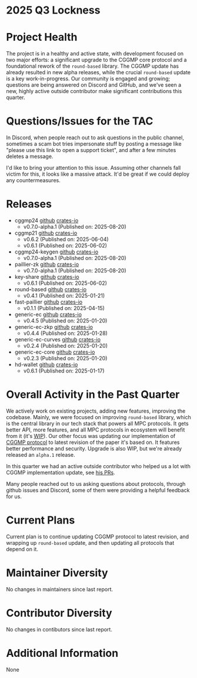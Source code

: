 [//]: # (SPDX-License-Identifier: CC-BY-4.0)

# 2025 Q3 Lockness

# Project Health

The project is in a healthy and active state, with development focused on two major efforts: a significant upgrade to the CGGMP core protocol and a foundational rework of the `round-based` library. The CGGMP update has already resulted in new alpha releases, while the crucial `round-based` update is a key work-in-progress. Our community is engaged and growing; questions are being answered on Discord and GitHub, and we've seen a new, highly active outside contributor make significant contributions this quarter.

# Questions/Issues for the TAC

In Discord, when people reach out to ask questions in the public channel, sometimes a scam bot tries impersonate stuff by posting a message like "please use this link to open a support ticket", and after a few minutes deletes a message. 

I'd like to bring your attention to this issue. Assuming other channels fall victim for this, it looks like a massive attack. It'd be great if we could deploy any countermeasures.

# Releases

* cggmp24 [github](https://github.com/LFDT-Lockness/cggmp21) [crates-io](https://crates.io/crates/cggmp24/0.7.0-alpha.1)
  * v0.7.0-alpha.1 (Published on: 2025-08-20)
* cggmp21 [github](https://github.com/LFDT-Lockness/cggmp21) [crates-io](https://crates.io/crates/cggmp21)
  * v0.6.2 (Published on: 2025-06-04)
  * v0.6.1 (Published on: 2025-06-02)
* cggmp24-keygen [github](https://github.com/LFDT-Lockness/cggmp21) [crates-io](https://crates.io/crates/cggmp24-keygen/0.7.0-alpha.1)
  * v0.7.0-alpha.1 (Published on: 2025-08-20)
* paillier-zk [github](https://github.com/LFDT-Lockness/cggmp21) [crates-io](https://crates.io/crates/paillier-zk)
  * v0.7.0-alpha.1 (Published on: 2025-08-20)
* key-share [github](https://github.com/LFDT-Lockness/cggmp21) [crates-io](https://crates.io/crates/key-share)
  * v0.6.1 (Published on: 2025-06-02)
* round-based [github](https://github.com/LFDT-Lockness/round-based) [crates-io](https://crates.io/crates/round-based)
  * v0.4.1 (Published on: 2025-01-21)
* fast-paillier [github](https://github.com/LFDT-Lockness/fast-paillier) [crates-io](https://crates.io/crates/fast-paillier)
  * v0.1.1 (Published on: 2025-04-15)
* generic-ec [github](https://github.com/LFDT-Lockness/generic-ec) [crates-io](https://crates.io/crates/generic-ec)
  * v0.4.5 (Published on: 2025-01-20)
* generic-ec-zkp [github](https://github.com/LFDT-Lockness/generic-ec) [crates-io](https://crates.io/crates/generic-ec-zkp)
  * v0.4.4 (Published on: 2025-01-28)
* generic-ec-curves [github](https://github.com/LFDT-Lockness/generic-ec) [crates-io](https://crates.io/crates/generic-ec-curves)
  * v0.2.4 (Published on: 2025-01-20)
* generic-ec-core [github](https://github.com/LFDT-Lockness/generic-ec) [crates-io](https://crates.io/crates/generic-ec-core)
  * v0.2.3 (Published on: 2025-01-20)
* hd-wallet [github](https://github.com/LFDT-Lockness/hd-wallet) [crates-io](https://crates.io/crates/hd-wallet)
  * v0.6.1 (Published on: 2025-01-17)

# Overall Activity in the Past Quarter

We actively work on existing projects, adding new features, improving the codebase. Mainly, we were focused on improving `round-based` library, which is the central library in our tech stack that powers all MPC protocols. It gets better API, more features, and all MPC protocols in ecosystem will benefit from it (it's [WIP](https://github.com/LFDT-Lockness/round-based/pull/17)). Our other focus was updating our implementation of [CGGMP protocol](https://github.com/LFDT-Lockness/cggmp21) to latest revision of the paper it's based on. It features better performance and security. Upgrade is also WIP, but we're already released an `alpha.1` release.

In this quarter we had an active outside contributor who helped us a lot with CGGMP implementation update, see [his PRs](https://github.com/LFDT-Lockness/cggmp21/pulls?q=is%3Apr%20is%3Aclosed%20author%3Ajfdreis).

Many people reached out to us asking questions about protocols, through github issues and Discord, some of them were providing a helpful feedback for us.

# Current Plans

Current plan is to continue updating CGGMP protocol to latest revision, and wrapping up `round-based` update, and then updating all protocols that depend on it.

# Maintainer Diversity

No changes in maintainers since last report.

# Contributor Diversity

No changes in contibutors since last report.

# Additional Information

None
